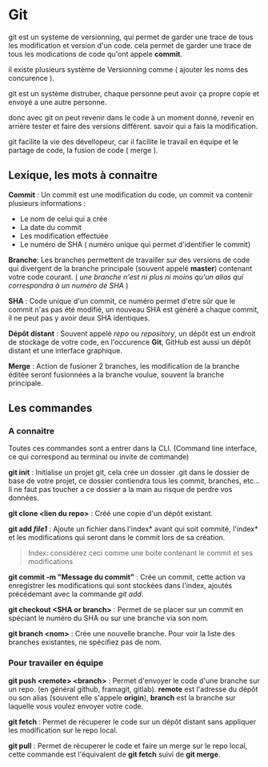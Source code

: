 # Git

git est un systeme de versionning, qui permet de garder une trace de tous les modification et version d'un code. 
cela permet de garder une trace de tous les modications de code qu'ont appele **commit**. 

il existe plusieurs système de Versionning comme ( ajouter les noms des concurence ). 

git est un système distruber, chaque personne peut avoir ça propre copie et envoyé a une autre personne. 

donc avec git on peut revenir dans le code à un moment donné, revenir en arrière tester et faire des versions différent. savoir qui a fais la modification. 

git facilite la vie des dévellopeur, car il facilite le travail en équipe et le partage de code, la fusion de code ( merge ). 

## Lexique, les mots à connaitre 

**Commit** : Un commit est une modification du code, un commit va contenir plusieurs informations :
- Le nom de celui qui a crée
- La date du commit 
- Les modification effectuée
- Le numéro de SHA ( numéro unique qui permet d'identifier le commit) 

**Branche**: Les branches permettent de travailler sur des versions de code qui divergent de la branche principale (souvent appelé **master**) contenant votre code courant. 
( _une branche n'est ni plus ni moins qu'un alias qui correspondra à un numéro de SHA_ )

**SHA** : Code unique d'un commit, ce numéro permet d'etre sûr que le commit n'as pas été modifié, un nouveau SHA est généré a chaque commit, il ne peut pas y avoir deux SHA identiques. 

**Dépôt distant** : Souvent appelé _repo_ ou _repository_, un dépôt est un endroit de stockage de votre code, en l'occurence **Git**, GitHub est aussi un dépôt distant et une interface graphique.

**Merge** : Action de fusioner 2 branches, les modification de la branche éditée seront fusionnées a la branche voulue, souvent la branche principale.


## Les commandes

### A connaitre

Toutes ces commandes sont a entrer dans la CLI. (Command line interface, ce qui correspond au terminal ou invite de commande) 

**git init** : Initialise un projet git, cela crée un dossier .git dans le dossier de base de votre projet, ce dossier contiendra tous les commit, branches, etc... Il ne faut pas toucher a ce dossier a la main au risque de perdre vos données.

**git clone \<lien du repo\>** : Créé une copie d'un dépôt existant. 

**git add _file1_** : Ajoute un fichier dans l'index* avant qui soit commité, l'index* et les modifications qui seront dans le commit lors de sa création.

> Index: considérez ceci comme une boite contenant le commit et ses modifications

**git commit -m "Message du commit"** : Crée un commit, cette action va enregistrer les modifications qui sont stockées dans l'index, ajoutés précédemant avec la commande _git add_. 

**git checkout \<SHA or branch\>** : Permet de se placer sur un commit en spéciant le numéro du SHA ou sur une branche via son nom. 

**git branch \<nom\>** : Crée une nouvelle branche. Pour voir la liste des branches existantes, ne spécifiez pas de nom.

### Pour travailer en équipe

**git push \<remote\> \<branch\>** : Permet d'envoyer le code d'une branche sur un repo. (en général github, framagit, gitlab). **remote** est l'adresse du dépôt ou son alias (souvent elle s'appele **origin**), **branch** est la branche sur laquelle vous voulez envoyer votre code.

**git fetch** : Permet de récuperer le code sur un dépôt distant sans appliquer les modification sur le repo local.

**git pull** : Permet de récuperer le code et faire un merge sur le repo local, cette commande est l'équivalent de **git fetch** suivi de **git merge**. 


